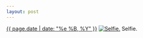 ```yaml
---
layout: post
---
```


<p>
  <time><a href="/154">{{ page.date | date: "%e %B, %Y" }}</a></time>
  <a href="/154"><img src="{{ site.assets_url }}/154-640.jpg" srcset="{{ site.assets_url }}/154-1280.jpg 1280w, {{ site.assets_url }}/154-960.jpg 960w, {{ site.assets_url }}/154-640.jpg 640w, {{ site.assets_url }}/154-320.jpg 320w" sizes="(min-width: 700px) 50vw, calc(100vw - 2rem)" alt="Selfie." /></a>
  <span>Selfie.</span>
</p>
